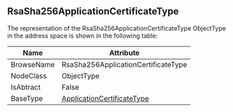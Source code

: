 <!-- objecttype -->
## RsaSha256ApplicationCertificateType
  
The representation of the RsaSha256ApplicationCertificateType ObjectType in the address space is shown in the following table:  

|Name|Attribute|
|---|---|
|BrowseName|RsaSha256ApplicationCertificateType|
|NodeClass|ObjectType|
|IsAbtract|False|
|BaseType|[ApplicationCertificateType](../../../Part12/ObjectTypes/ApplicationCertificateType/readme.md)|

